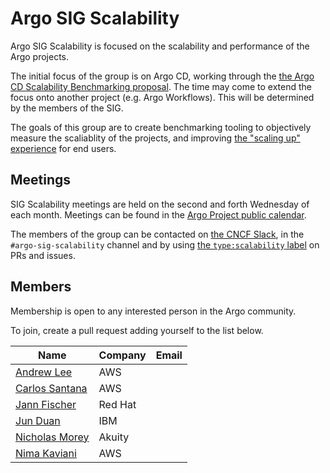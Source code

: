 # Argo SIG Scalability

Argo SIG Scalability is focused on the scalability and performance of the Argo projects.

The initial focus of the group is on Argo CD, working through the [the Argo CD Scalability Benchmarking proposal](https://github.com/argoproj/argo-cd/pull/12662). The time may come to extend the focus onto another project (e.g. Argo Workflows). This will be determined by the members of the SIG.

The goals of this group are to create benchmarking tooling to objectively measure the scaliablity of the projects, and improving [the "scaling up" experience](https://argo-cd.readthedocs.io/en/stable/operator-manual/high_availability/#scaling-up) for end users.

## Meetings
SIG Scalability meetings are held on the second and forth Wednesday of each month. Meetings can be found in the [Argo Project public calendar](https://calendar.google.com/calendar/embed?src=argoproj%40gmail.com).

The members of the group can be contacted on [the CNCF Slack](https://slack.cncf.io/), in the `#argo-sig-scalability` channel and by using [the `type:scalability` label](https://github.com/argoproj/argo-cd/pulls?q=is%3Apr+is%3Aopen+label%3Atype%3Ascalability) on PRs and issues.

## Members
Membership is open to any interested person in the Argo community.

To join, create a pull request adding yourself to the list below.

<!-- Alphanumeric order based on `Name` -->
| Name                                            | Company | Email |
|-------------------------------------------------|---------|-------|
| [Andrew Lee](https://github.com/andklee)        | AWS     |       |
| [Carlos Santana](https://github.com/csantanapr) | AWS     |       |
| [Jann Fischer](https://github.com/jannfis)      | Red Hat |       |
| [Jun Duan](https://github.com/waltforme)        | IBM     |       |
| [Nicholas Morey](https://github.com/morey-tech) | Akuity  |       |
| [Nima Kaviani](https://github.com/nimakaviani)  | AWS     |       |

